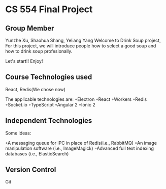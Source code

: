 # CS 554 Final Project

## Group Member

Yunzhe Xu, Shaohua Shang, Yeliang Yang
Welcome to Drink Soup project, For this project, we will introduce people how to 
select a good soup and how to drink soup profesionally.

Let's start!!
Enjoy!

## Course Technologies used

React, Redis(We chose now)

The applicable technologies are:
◦Electron
◦React
◦Workers
◦Redis
◦Socket.io
◦TypeScript
◦Angular 2
◦Ionic 2

## Independent Technologies

Some ideas:

◦A messaging queue for IPC in place of Redis(i.e., RabbitMQ)
◦An image manipulation software (i.e., ImageMagick)
◦Advanced full text indexing databases (i.e., ElasticSearch)

## Version Control

Git

